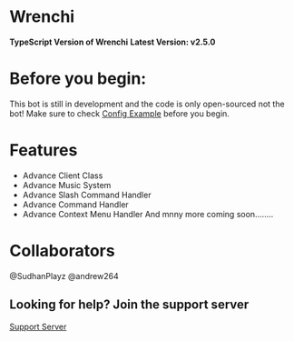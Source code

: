 # Wrenchi
**TypeScript Version of Wrenchi**
**Latest Version: v2.5.0**

# Before you begin:
This bot is still in development and the code is only open-sourced not the bot! Make sure to check [Config Example](https://github.com/Wrenchi404/Wrenchi/blob/typescript/ConfigExample.md) before you begin.

# Features
- Advance Client Class
- Advance Music System
- Advance Slash Command Handler
- Advance Command Handler
- Advance Context Menu Handler
And mnny more coming soon........

# Collaborators
@SudhanPlayz @andrew264

## Looking for help? Join the support server
[Support Server](https://discord.gg/bfwCjXmuvG)